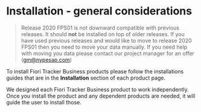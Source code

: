 # Installation - general considerations

> Release 2020 FPS01 is not downward compatible with previous releases. It should **not** be installed on top of older releases. If you have used previous releases and would like to move to release 2020 FPS01 then you need to move your data manually. If you need help with moving you data please contact our project manager for an offer (gm@nypesap.com)

To install Fiori Tracker Business products please follow the installations guides that are in the **Installation** section of each product page.

We designed each Fiori Tracker Business product to work independently. Once you install the product and any dependent products are needed, it will guide the user to install those.